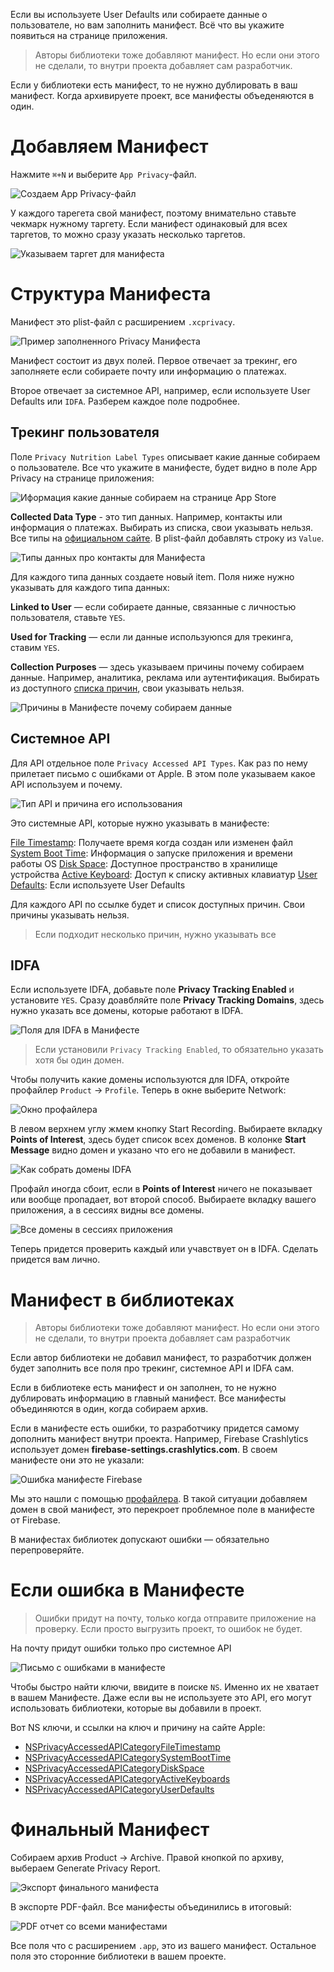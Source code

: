 Если вы используете User Defaults или собираете данные о пользователе, но вам заполнить манифест. Всё что вы укажите появиться на странице приложения.

> Авторы библиотеки тоже добавляют манифест. Но если они этого не сделали, то внутри проекта добавляет сам разработчик.

Если у библиотеки есть манифест, то не нужно дублировать в ваш манифест. Когда архивируете проект, все манифесты объеденяются в один.

# Добавляем Манифест

Нажмите `⌘+N` и выберите `App Privacy`-файл.

![Создаем `App Privacy`-файл](https://cdn.sparrowcode.io/tutorials/privacy-manifest/app-privacy.png?v=1)

У каждого тарегета свой манифест, поэтому внимательно ставьте чекмарк нужному таргету. Если манифест одинаковый для всех таргетов, то можно сразу указать несколько таргетов.

![Указываем таргет для манифеста](https://cdn.sparrowcode.io/tutorials/privacy-manifest/enable-target.png?v=1)

# Структура Манифеста

Манифест это plist-файл с расширением `.xcprivacy`.

![Пример заполненного Privacy Манифеста](https://cdn.sparrowcode.io/tutorials/privacy-manifest/base-app-manifest.png?v=1)

Манифест состоит из двух полей. Первое отвечает за трекинг, его заполняете если собираете почту или информацию о платежах. 

Второе отвечает за системное API, например, если используете User Defaults или `IDFA`. Разберем каждое поле подробнее.

## Трекинг пользователя

Поле `Privacy Nutrition Label Types` описывает какие данные собираем о пользователе. Все что укажите в манифесте, будет видно в поле App Privacy на странице приложения:

![Иформация какие данные собираем на странице App Store](https://cdn.sparrowcode.io/tutorials/privacy-manifest/nutrition-label-app-store.png?v=1)

**Collected Data Type** - это тип данных. Например, контакты или информация о платежах. Выбирать из списка, свои указывать нельзя. Все типы на [официальном сайте](https://developer.apple.com/documentation/bundleresources/privacy_manifest_files/describing_data_use_in_privacy_manifests#4250555). В plist-файл добавлять строку из `Value`.

![Типы данных про контакты для Манифеста](https://cdn.sparrowcode.io/tutorials/privacy-manifest/collected-data-type.png?v=1)

Для каждого типа данных создаете новый item. Поля ниже нужно указывать для каждого типа данных:

**Linked to User** — если собираете данные, связанные с личностью пользователя, ставьте `YES`.

**Used for Tracking** — если ли данные используюnся для трекинга, ставим `YES`.

**Collection Purposes** — здесь указываем причины почему собираем данные. Например, аналитика, реклама или аутентификация. Выбирать из доступного [списка причин](https://developer.apple.com/documentation/bundleresources/privacy_manifest_files/describing_data_use_in_privacy_manifests#4250556), свои указывать нельзя.

![Причины в Манифесте почему собираем данные](https://cdn.sparrowcode.io/tutorials/privacy-manifest/collection-purposes.png?v=1)

## Системное API

Для API отдельное поле `Privacy Accessed API Types`. Как раз по нему прилетает письмо с ошибками от Apple. В этом поле указываем какое API используем и почему.

![Тип API и причина его использования](https://cdn.sparrowcode.io/tutorials/privacy-manifest/privacy-accessed-api-reasons.png?v=1)

Это системные API, которые нужно указывать в манифесте:

[File Timestamp](https://developer.apple.com/documentation/bundleresources/privacy_manifest_files/describing_use_of_required_reason_api#4278393): Получаете время когда создан или изменен файл
[System Boot Time](https://developer.apple.com/documentation/bundleresources/privacy_manifest_files/describing_use_of_required_reason_api#4278394): Информация о запуске приложения и времени работы OS
[Disk Space](https://developer.apple.com/documentation/bundleresources/privacy_manifest_files/describing_use_of_required_reason_api#4278397): Доступное пространство в хранилище устройства
[Active Keyboard](https://developer.apple.com/documentation/bundleresources/privacy_manifest_files/describing_use_of_required_reason_api#4278400): Доступ к списку активных клавиатур
[User Defaults](https://developer.apple.com/documentation/bundleresources/privacy_manifest_files/describing_use_of_required_reason_api#4278401): Если используете User Defaults

Для каждого API по ссылке будет и список доступных причин. Свои причины указывать нельзя.

> Если подходит несколько причин, нужно указывать все

## IDFA

Если используете IDFA, добавьте поле **Privacy Tracking Enabled** и установите `YES`. Сразу доавбляйте поле **Privacy Tracking Domains**, здесь нужно указать все домены, которые работают в IDFA.

![Поля для IDFA в Манифесте](https://cdn.sparrowcode.io/tutorials/privacy-manifest/tracking-enabled-tracking-domains.png?v=1)

> Если установили `Privacy Tracking Enabled`, то обязательно указать хотя бы один домен.

Чтобы получить какие домены используются для IDFA, откройте профайлер `Product` → `Profile`. Теперь в окне выберите Network:

![Окно профайлера](https://cdn.sparrowcode.io/tutorials/privacy-manifest/profile-network.png?v=1)

В левом верхнем углу жмем кнопку Start Recording. Выбираете вкладку **Points of Interest**, здесь будет список всех доменов. В колонке **Start Message** видно домен и указано что его не добавили в манифест.

![Как собрать домены IDFA](https://cdn.sparrowcode.io/tutorials/privacy-manifest/points-of-interest.png?v=1)

Профайл иногда сбоит, если в **Points of Interest** ничего не показывает или вообще пропадает, вот второй способ. Выбираете вкладку вашего приложения, а в сессиях видны все домены.

![Все домены в сессиях приложения](https://cdn.sparrowcode.io/tutorials/privacy-manifest/app-sessions.png?v=1)

Теперь придется проверить каждый или учавствует он в IDFA. Сделать придется вам лично.

# Манифест в библиотеках

> Авторы библиотеки тоже добавляют манифест. Но если они этого не сделали, то внутри проекта добавляет сам разработчик

Если автор библиотеки не добавил манифест, то разработчик должен будет заполнить все поля про трекинг, системное API и IDFA сам.

Если в библиотеке есть манифест и он заполнен, то не нужно дублировать информацию в главный манифест. Все манифесты объединяются в один, когда собираем архив.

Если в манифесте есть ошибки, то разработчику придется самому дополнить манифест внутри проекта. Например, Firebase Сrashlytics использует домен **firebase-settings.crashlytics.com**. В своем манифесте они это не указали:

![Ошибка манифесте Firebase](https://cdn.sparrowcode.io/tutorials/privacy-manifest/firebase-manifest.png?v=1)

Мы это нашли с помощью [профайлера](https://beta.sparrowcode.io/ru/tutorials/privacy-manifest#idfa). В такой ситуации добавляем домен в свой манифест, это перекроет проблемное поле в манифесте от Firebase. 

В манифестах библиотек допускают ошибки — обязательно перепроверяйте.

# Если ошибка в Манифесте

>Ошибки придут на почту, только когда отправите приложение на проверку. Если просто выгрузить проект, то ошибок не будет.

На почту придут ошибки только про системное API

![Письмо с ошибками в манифесте](https://cdn.sparrowcode.io/tutorials/privacy-manifest/privacy-manifest-email.png)

Чтобы быстро найти ключи, ввидите в поиске `NS`. Именно их не хватает в вашем Манифесте. Даже если вы не используете это API, его могут использовать библиотеки, которые вы добавили в проект.

Вот NS ключи, и ссылки на ключ и причину на сайте Apple:

- [NSPrivacyAccessedAPICategoryFileTimestamp](https://developer.apple.com/documentation/bundleresources/privacy_manifest_files/describing_use_of_required_reason_api#4278393)
- [NSPrivacyAccessedAPICategorySystemBootTime](https://developer.apple.com/documentation/bundleresources/privacy_manifest_files/describing_use_of_required_reason_api#4278394)
- [NSPrivacyAccessedAPICategoryDiskSpace](https://developer.apple.com/documentation/bundleresources/privacy_manifest_files/describing_use_of_required_reason_api#4278397)
- [NSPrivacyAccessedAPICategoryActiveKeyboards](https://developer.apple.com/documentation/bundleresources/privacy_manifest_files/describing_use_of_required_reason_api#4278400)
- [NSPrivacyAccessedAPICategoryUserDefaults](https://developer.apple.com/documentation/bundleresources/privacy_manifest_files/describing_use_of_required_reason_api#4278401)

# Финальный Манифест

Собираем архив Product -> Archive. Правой кнопкой по архиву, выбераем Generate Privacy Report.

![Экспорт финального манифеста](https://cdn.sparrowcode.io/tutorials/privacy-manifest/generate-privacy-report.png?v=1)

В экспорте PDF-файл. Все манифесты объединились в итоговый:

![PDF отчет со всеми манифестами](https://cdn.sparrowcode.io/tutorials/privacy-manifest/pdf-report.png?v=1)

Все поля что с расширением `.app`, это из вашего манифест. Остальное поля это сторонние библиотеки в вашем проекте.